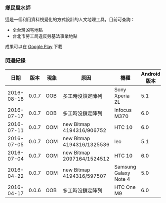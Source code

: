 ### 鄉民風水師
這是一個利用資料視覺化的方式設計的人文地理工具，目前可查詢：
* 全台灣凶宅地點
* 台北市勞工局違反勞基法事業地點

成果可以在 [Google Play](https://play.google.com/store/apps/details?id=tacoball.com.geomancer) 下載

### 閃退紀錄
日期 | 版本 | 現象 | 原因 | 機種 | Android 版本
---- | ---- | ---- | ---- | ---- | ----
2016-08-18 | 0.0.7 | OOB | 多工時沒鎖定陣列 | Sony Xperia ZL | 5.1
2016-07-17 | 0.0.7 | OOB | 多工時沒鎖定陣列 | Infocus M370 | 6.0
2016-07-11 | 0.0.7 | OOM | new Bitmap 4194316/906752 | HTC 10 | 6.0
2016-07-05 | 0.0.7 | OOM | new Bitmap 4194316/1325536 | leo | 5.1
2016-07-04 | 0.0.7 | OOM | new Bitmap 2097164/1524512 | HTC 10 | 6.0
2016-04-22 | 0.0.7 | OOM | new Bitmap 4194316/597507 | Samsung Galaxy Note 4 | 5.0
2016-04-17 | 0.0.6 | OOB | 多工時沒鎖定陣列 | HTC One M9 | 6.0
